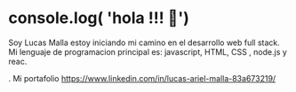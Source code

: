 # console.log( 'hola !!! 👋') 

 Soy Lucas Malla estoy iniciando mi camino en el desarrollo web full stack. Mi lenguaje de programacion principal es: javascript, HTML, CSS , node.js y reac.

. Mi portafolio https://www.linkedin.com/in/lucas-ariel-malla-83a673219/
